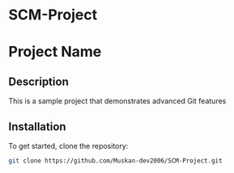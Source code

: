 # SCM-Project
# Project Name

## Description
This is a sample project that demonstrates advanced Git features

## Installation
To get started, clone the repository:
```bash
git clone https://github.com/Muskan-dev2006/SCM-Project.git
